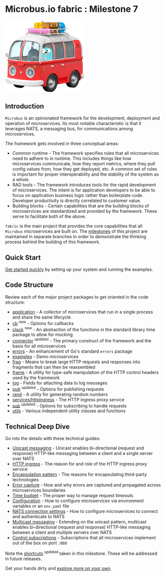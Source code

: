 # Microbus.io fabric : Milestone 7

<img src="docs\gopher-on-bus.png" width=256>

## Introduction

`Microbus` is an opinionated framework for the development, deployment and operation of microservices. Its most notable characteristic is that it leverages NATS, a messaging bus, for communications among microservices.

The framework gets involved in three conceptual areas:

* Common runtime - The framework specifies rules that all microservices need to adhere to in runtime. This includes things like how microservices communicate, how they report metrics, where they pull config values from, how they get deployed, etc. A common set of rules is important for proper interoperability and the stability of the system as a whole.
* RAD tools - The framework introduces tools for the rapid development of microservices. The intent is for application developers to be able to focus on application business logic rather than boilerplate code. Developer productivity is directly correlated to customer value.
* Building blocks - Certain capabilities that are the building blocks of microservices are standardized and provided by the framework. These serve to facilitate both of the above.

`fabric` is the main project that provides the core capabilities that all `Microbus` microservices are built on. The [milestones](docs/milestones.md) of this project are maintained in separate branches in order to demonstrate the thinking process behind the building of this framework.

## Quick Start

[Get started quickly](docs/quick-start.md) by setting up your system and running the examples.

## Code Structure

Review each of the major project packages to get oriented in the code structure:

* [application](docs/structure/application.md) - A collector of microservices that run in a single process and share the same lifecycle
* [cb](docs/structure/cb.md) <sup color="orange">new</sup> - Options for callbacks
* [clock](docs/structure/clock.md) <sup color="orange">new</sup> - An abstraction of the functions in the standard library time package to allow for mocking
* [connector](docs/structure/connector.md) <sup color="orange">updated</sup> - The primary construct of the framework and the basis for all microservices
* [errors](docs/structure/errors.md) - An enhancement of Go's standard `errors` package 
* [examples](docs/structure/examples.md) - Demo microservices 
* [frag](docs/structure/frag.md) - Means to break large HTTP requests and responses into fragments that can then be reassembled
* [frame](docs/structure/frame.md) - A utility for type-safe manipulation of the HTTP control headers used by the framework
* [log](docs/structure/log.md) - Fields for attaching data to log messages
* [pub](docs/structure/pub.md) <sup color="orange">updated</sup> - Options for publishing requests
* [rand](docs/structure/rand.md) - A utility for generating random numbers
* [services/httpingress](docs/structure/services-httpingress.md) - The HTTP ingress proxy service
* [sub](docs/structure/sub.md) <sup color="orange">updated</sup> - Options for subscribing to handle requests
* [utils](docs/structure/utils.md) - Various independent utility classes and functions

## Technical Deep Dive

Go into the details with these technical guides:

* [Unicast messaging](docs/tech/unicast.md) - Unicast enables bi-directional (request and response) HTTP-like messaging between a client and a single server over NATS
* [HTTP ingress](docs/tech/httpingress.md) - The reason for and role of the HTTP ingress proxy service
* [Encapsulation pattern](docs/tech/encapsulation.md) - The reasons for encapsulating third-party technologies
* [Error capture](docs/tech/errorcapture.md) - How and why errors are captured and propagated across microservices boundaries
* [Time budget](docs/tech/timebudget.md) - The proper way to manage request timeouts
* [Configuration](docs/tech/configuration.md) - How to configure microservices via environment variables or an `env.yaml` file
* [NATS connection settings](docs/tech/natsconnection.md) - How to configure microservices to connect and authenticate to NATS
* [Multicast messaging](docs/tech/multicast.md) - Extending on the unicast pattern, multicast enables bi-directional (request and response) HTTP-like messaging between a client and multiple servers over NATS
* [Control subscriptions](docs/tech/controlsubs.md) - Subscriptions that all microservices implement out of the box on port `:888`

Note the [shortcuts](docs/shortcuts.md) <sup color="orange">updated</sup> taken in this milestone. These will be addressed in future releases.

Get your hands dirty and [explore more on your own](docs/self-explore.md).

